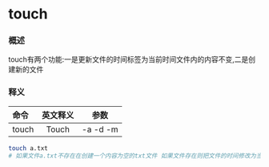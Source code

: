 # touch

### 概述
touch有两个功能:一是更新文件的时间标签为当前时间文件内的内容不变,二是创建新的文件

### 释义

| 命令  | 英文释义 |   参数   |
| :---- | :------: | :------: |
| touch |  Touch   | -a -d -m |



```bash
touch a.txt
# 如果文件a.txt不存在在创建一个内容为空的txt文件 如果文件存在则把文件的时间修改为当前时间
```

